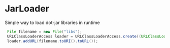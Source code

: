 # JarLoader
Simple way to load dot-jar libraries in runtime

```java
 File filename = new File("libs");
 URLClassLoaderAccess loader = URLClassLoaderAccess.create((URLClassLoader) Main.class.getClassLoader());
 loader.addURL(filename.toURI().toURL());
```
